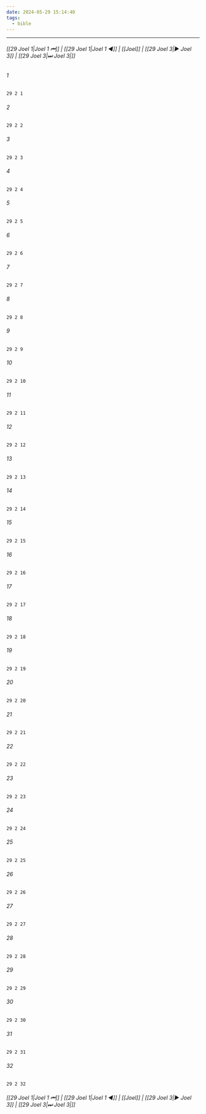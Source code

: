```yaml
---
date: 2024-05-29 15:14:40
tags:
  - bible
---
```

___

###### [[29 Joel 1|Joel 1 ⏮]] | [[29 Joel 1|Joel 1 ◀]] | [[Joel]] | [[29 Joel 3|▶ Joel 3]] | [[29 Joel 3|⏭ Joel 3|]]

###### 1
``` verse
29 2 1 
```
###### 2
``` verse
29 2 2 
```
###### 3
``` verse
29 2 3 
```
###### 4
``` verse
29 2 4 
```
###### 5
``` verse
29 2 5 
```
###### 6
``` verse
29 2 6 
```
###### 7
``` verse
29 2 7 
```
###### 8
``` verse
29 2 8 
```
###### 9
``` verse
29 2 9 
```
###### 10
``` verse
29 2 10 
```
###### 11
``` verse
29 2 11 
```
###### 12
``` verse
29 2 12 
```
###### 13
``` verse
29 2 13 
```
###### 14
``` verse
29 2 14 
```
###### 15
``` verse
29 2 15 
```
###### 16
``` verse
29 2 16 
```
###### 17
``` verse
29 2 17 
```
###### 18
``` verse
29 2 18 
```
###### 19
``` verse
29 2 19 
```
###### 20
``` verse
29 2 20 
```
###### 21
``` verse
29 2 21 
```
###### 22
``` verse
29 2 22 
```
###### 23
``` verse
29 2 23 
```
###### 24
``` verse
29 2 24 
```
###### 25
``` verse
29 2 25 
```
###### 26
``` verse
29 2 26 
```
###### 27
``` verse
29 2 27 
```
###### 28
``` verse
29 2 28 
```
###### 29
``` verse
29 2 29 
```
###### 30
``` verse
29 2 30 
```
###### 31
``` verse
29 2 31 
```
###### 32
``` verse
29 2 32 
```

###### [[29 Joel 1|Joel 1 ⏮]] | [[29 Joel 1|Joel 1 ◀]] | [[Joel]] | [[29 Joel 3|▶ Joel 3]] | [[29 Joel 3|⏭ Joel 3|]]

